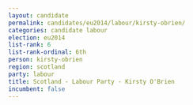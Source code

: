 ```yaml
---
layout: candidate
permalink: candidates/eu2014/labour/kirsty-obrien/
categories: candidate labour
election: eu2014
list-rank: 6
list-rank-ordinal: 6th
person: kirsty-obrien
region: scotland
party: labour
title: Scotland - Labour Party - Kirsty O'Brien
incumbent: false
---
```

